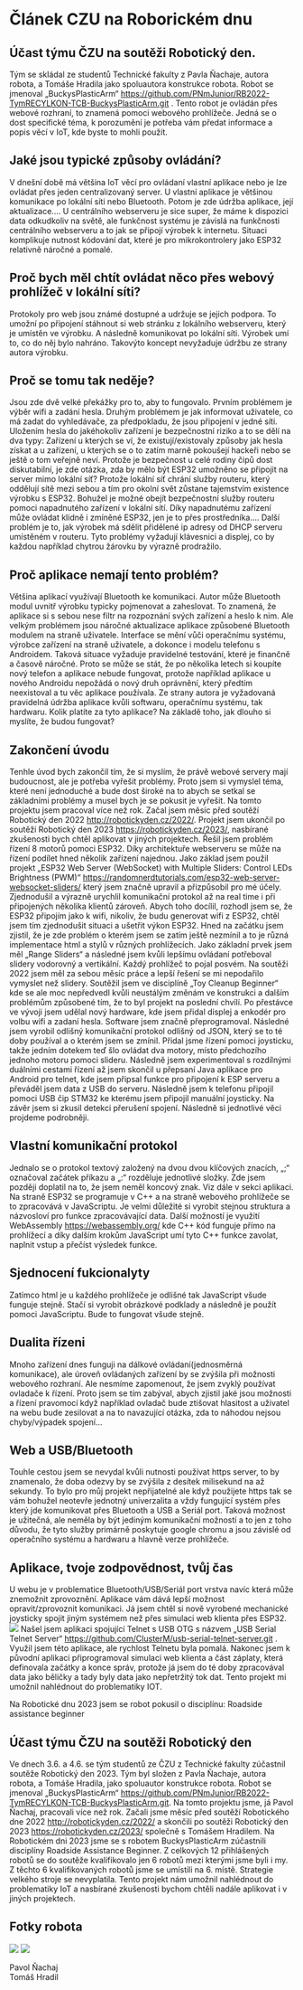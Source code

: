 # Článek CZU na Roborickém dnu

## Účast týmu ČZU na soutěži Robotický den.
Tým se skládal ze studentů Technické fakulty z Pavla Ňachaje, autora robota, a Tomáše Hradila jako spoluautora konstrukce robota.
Robot se jmenoval „BuckysPlasticArm“ https://github.com/PNmJunior/RB2022-TymRECYLKON-TCB-BuckysPlasticArm.git . Tento robot je ovládán přes webové rozhraní, to znamená pomoci webového prohlížeče.
Jedná se o dost specifické téma, k porozumění je potřeba vám předat informace a popis věcí v IoT, kde byste to mohli použít.

## Jaké jsou typické způsoby ovládání?
V dnešní době má většina IoT věcí pro ovládaní vlastní aplikace nebo je lze ovládat přes jeden centralizovaný server.
U vlastní aplikace je většinou komunikace po lokální síti nebo Bluetooth. Potom je zde údržba aplikace, její aktualizace….
U centrálního webserveru je sice super, že máme k dispozici data odkudkoliv na světě, ale funkčnost systému je závislá na funkčnosti centrálního webserveru a to jak se připojí výrobek k internetu. Situaci komplikuje nutnost kódování dat, které je pro mikrokontrolery jako ESP32 relativně náročné a pomalé.

## Proč bych měl chtít ovládat něco přes webový prohlížeč v lokální síti?
Protokoly pro web jsou známé dostupné a udržuje se jejich podpora. To umožní po připojení stáhnout si web stránku z lokálního webserveru, který je umístěn ve výrobku. A následně komunikovat po lokální síti. Výrobek umí to, co do něj bylo nahráno. Takovýto koncept nevyžaduje údržbu ze strany autora výrobku. 

## Proč se tomu tak neděje?
Jsou zde dvě velké překážky pro to, aby to fungovalo. Prvním problémem je výběr wifi a zadání hesla. Druhým problémem je jak informovat uživatele, co má zadat do vyhledávače, za předpokladu, že jsou připojení v jedné síti.
Uložením hesla do jakéhokoliv zařízení je bezpečnostní riziko a to se dělí na dva typy: Zařízení u kterých se ví, že existují/existovaly způsoby jak hesla získat a u zařízení, u kterých se o to zatím marně pokoušejí hackeři nebo se ještě o tom veřejně neví.
Protože je bezpečnost u celé rodiny čipů dost diskutabilní, je zde otázka, zda by mělo být ESP32 umožněno se připojit na server mimo lokální síť? Protože lokální síť chrání služby routeru, který oddělují sítě mezi sebou a tím pro okolní svět zůstane tajemstvím existence výrobku s ESP32. Bohužel je možné obejít bezpečnostní služby routeru pomoci napadnutého zařízení v lokální sítí. Díky napadnutému zařízení může ovládat klidně i zmíněné ESP32, jen je to přes prostředníka….
Další problém je to, jak výrobek má sdělit přidělené ip adresy od DHCP serveru umístěném v routeru.
Tyto problémy vyžadují klávesnici a displej, co by každou například chytrou žárovku by výrazně prodražilo.

## Proč aplikace nemají tento problém?
Většina aplikací využívají Bluetooth ke komunikaci. Autor může Bluetooth modul uvnitř výrobku typicky pojmenovat a zaheslovat. To znamená, že aplikace si s sebou nese filtr na rozpoznání svých zařízení a heslo k nim. Ale velkým problémem jsou náročné aktualizace aplikace způsobené Bluetooth modulem na straně uživatele. Interface se mění vůči operačnímu systému, výrobce zařízení na straně uživatele, a dokonce i modelu telefonu s Androidem. Taková  situace vyžaduje pravidelné testování, které je finančně a časově náročné. Proto se může se stát, že po několika letech si koupíte nový telefon a aplikace nebude fungovat, protože například aplikace u nového Androidu nepožádá o nový druh oprávnění, který předtím neexistoval a tu věc aplikace používala. Ze strany autora je vyžadovaná pravidelná údržba aplikace kvůli softwaru, operačnímu systému, tak hardwaru. Kolik platíte za tyto aplikace? Na základě toho, jak dlouho si myslíte, že budou fungovat?

## Zakončení úvodu
Tenhle úvod bych zakončil tím, že si myslím, že právě webové servery mají budoucnost, ale je potřeba vyřešit problémy.
Proto jsem si vymyslel téma, které není jednoduché a bude dost široké na to abych se setkal se základními problémy a musel bych je se pokusit je vyřešit.
Na tomto projektu jsem pracoval více než rok. Začal jsem měsíc před soutěží Robotický den 2022 http://robotickyden.cz/2022/. Projekt jsem ukončil po soutěži Robotický den 2023 https://robotickyden.cz/2023/, nasbírané zkušenosti bych chtěl aplikovat v jiných projektech. Řešil jsem problém řízení 8 motorů pomoci ESP32. Díky architektuře webserveru se může na řízení podílet hned několik zařízení najednou. Jako základ jsem použil projekt „ESP32 Web Server (WebSocket) with Multiple Sliders: Control LEDs Brightness (PWM)“ https://randomnerdtutorials.com/esp32-web-server-websocket-sliders/ který jsem značně upravil a přizpůsobil pro mé účely. Zjednodušil a výrazně urychlil komunikační protokol až na real time i při připojených několika klientů zároveň. Abych toho docílil, rozhodl jsem se, že ESP32 připojím jako k wifi, nikoliv, že budu generovat wifi z ESP32, chtěl jsem tím zjednodušit situaci a ušetřit výkon ESP32. Hned na začátku jsem zjistil, že je zde problém o kterém jsem se zatím ještě nezmínil a to je různá implementace html a stylů v různých prohlížecích. Jako základní prvek jsem měl „Range Sliders“ a následné jsem kvůli lepšímu ovládaní potřeboval slidery vodorovný a vertikální. Každý prohlížeč to pojal posvém. Na soutěži 2022 jsem měl za sebou měsíc práce a lepší řešení se mi nepodařilo vymyslet než slidery. Soutěžil jsem ve disciplíně „Toy Cleanup Beginner“ kde se ale moc nepředvedl kvůli neustálým změnám ve konstrukci a dalším problémům způsobené tím, že to byl projekt na poslední chvílí.
Po přestávce ve vývoji jsem udělal nový hardware, kde jsem přidal displej a enkodér pro volbu wifi a zadaní hesla. Software jsem značně přeprogramoval. Následné jsem vyrobil odlišný komunikační protokol odlišný od JSON, který se to té doby používal a o kterém jsem se zmínil. Přidal jsme řízení pomoci joysticku, takže jedním dotekem teď šlo ovládat dva motory, místo předchozího jednoho motoru pomoci slideru. Následně jsem experimentoval s rozdílnými duálními cestami řízení až jsem skončil u přepsaní Java aplikace pro Android pro telnet, kde jsem připsal funkce pro připojení k ESP serveru a převáděl jsem data z USB do serveru. Následně jsem k telefonu připojil pomoci USB čip STM32 ke kterému jsem připojil manuální joysticky. Na závěr jsem si zkusil detekci přerušení spojení. Následně si jednotlivé věci projdeme podrobněji.

## Vlastní komunikační protokol
Jednalo se o protokol textový založený na dvou dvou klíčových znacích, „;“ označoval začátek příkazu a „:“ rozděluje jednotlivé složky. Zde jsem později doplatil na to, že jsem neměl koncový znak. Viz dále v sekci aplikaci. Na straně ESP32 se programuje v C++ a na straně webového prohlížeče se to zpracovává v JavaScriptu. Je velmi důležité si vyrobit stejnou struktura a názvosloví pro funkce zpracovávající data. Další možností je využití WebAssembly https://webassembly.org/ kde C++ kód funguje přímo na prohlížecí a díky dalším krokům JavaScript umí tyto C++ funkce zavolat, naplnit vstup a přečíst výsledek funkce.

## Sjednocení fukcionalyty
Zatímco html je u každého prohlížeče je odlišné tak JavaScript všude funguje stejně. Stačí si vyrobit obrázkové podklady a následně je použít pomoci JavaScriptu. Bude to fungovat všude stejně.

## Dualita řízeni
Mnoho zařízení dnes funguji na dálkové ovládaní(jednosměrná komunikace), ale úroveň ovládaných zařízení by se zvýšila při možnosti webového rozhraní. Ale nesmíme zapomenout, že jsem zvyklý používat ovladače k řízení. Proto jsem se tím zabýval, abych zjistil jaké jsou možnosti a řízení pravomocí když například ovladač bude ztišovat hlasitost a uživatel na webu bude zesilovat a na to navazující otázka, zda to náhodou nejsou chyby/výpadek spojení…

## Web a USB/Bluetooth
Touhle cestou jsem se nevydal kvůli nutnosti používat https server, to by znamenalo, že doba odezvy by se zvýšila z desítek milisekund na až sekundy. To bylo pro můj projekt nepřijatelné ale když použijete https tak se vám bohužel neotevře jednotný univerzalita a vždy fungující systém přes který jde komunikovat přes Bluetooth a USB a Seriál port. Taková možnost je užitečná, ale neměla by být jediným komunikační možností a to jen z toho důvodu, že tyto služby primárně poskytuje google chromu a jsou závislé od operačního systému a hardwaru a hlavně verze prohlížeče.

## Aplikace, tvoje zodpovědnost, tvůj čas
U webu je v problematice Bluetooth/USB/Seriál port vrstva navíc která může znemožnit zprovoznění. Aplikace vám dává lepší možnost opravit/zprovoznit komunikaci. Já jsem chtěl si nově vyrobené mechanické joysticky spojit jiným systémem než přes simulaci web klienta přes ESP32. 
<img src = "31.05.23c.jpg">
Našel jsem aplikaci spojující Telnet s USB OTG s názvem „USB Serial Telnet Server“ https://github.com/ClusterM/usb-serial-telnet-server.git . Využil jsem této aplikace, ale rychlost Telnetu byla pomalá. Nakonec jsem k původní aplikaci připrogramoval simulaci web klienta a část záplaty, která definovala začátky a konce správ, protože já jsem do té doby zpracovával data jako běličky a tady byly data jako nepřetržitý tok dat.
Tento projekt mi umožnil nahlédnout do problematiky IOT.

Na Robotické dnu 2023 jsem se robot pokusil o disciplínu: Roadside assistance beginner 

## Účast týmu ČZU na soutěži Robotický den
Ve dnech 3.6. a 4.6. se tým studentů ze ČZU z Technické fakulty zúčastnil soutěže Robotický den 2023. Tým byl složen z Pavla Ňachaje, autora robota, a Tomáše Hradila, jako spoluautor konstrukce robota. Robot se jmenoval „BuckysPlasticArm“ https://github.com/PNmJunior/RB2022-TymRECYLKON-TCB-BuckysPlasticArm.git. 
Na tomto projektu jsme, já Pavol Ňachaj, pracovali více než rok. Začali jsme měsíc před soutěží Robotického dne 2022 http://robotickyden.cz/2022/ a skončili po soutěži Robotický den 2023 https://robotickyden.cz/2023/ společně s Tomášem Hradilem. Na Robotickém dni 2023 jsme se s robotem BuckysPlasticArm zúčastnili disciplíny Roadside Assistance Beginner. Z celkových 12 přihlášených robotů se do soutěže kvalifikovalo jen 6 robotů mezi kterými jsme byli i my. Z těchto 6 kvalifikovaných robotů jsme se umístili na 6. místě. Strategie velkého stroje se nevyplatila. Tento projekt nám umožnil nahlédnout do problematiky IoT a nasbírané zkušenosti bychom chtěli nadále aplikovat i v jiných projektech.

## Fotky robota
<img src = "31.05.23a.jpg">
<img src = "31.05.23b.jpg">

Pavol Ňachaj
<br>
Tomáš Hradil
